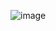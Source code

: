 ![image](https://github.com/boreaIl/boreaIl/assets/147219119/3851a9c5-9ae0-4458-b9ee-70b19a4ee993)

